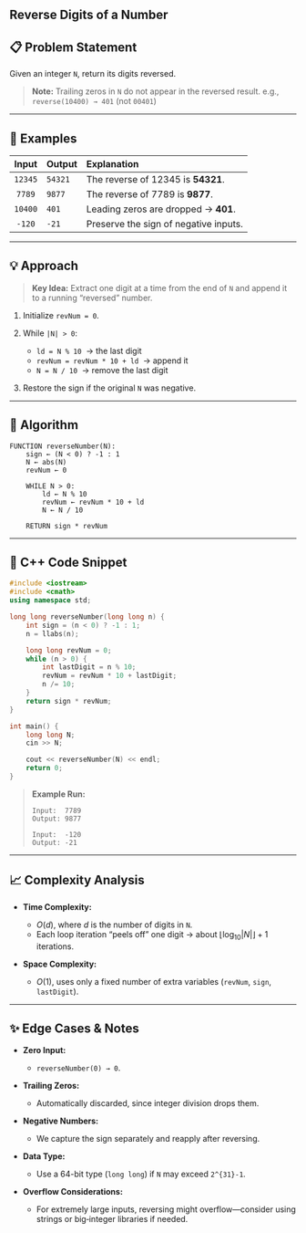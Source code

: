 ## **Reverse Digits of a Number**

## 📋 Problem Statement

Given an integer `N`, return its digits reversed.

> **Note:**
> Trailing zeros in `N` do not appear in the reversed result.
> e.g., `reverse(10400) → 401` (not `00401`)

---

## 🔎 Examples

|  Input  | Output  | Explanation                           |
| :-----: | :------ | :------------------------------------ |
| `12345` | `54321` | The reverse of 12345 is **54321**.    |
|  `7789` | `9877`  | The reverse of 7789 is **9877**.      |
| `10400` | `401`   | Leading zeros are dropped → **401**.  |
|  `-120` | `-21`   | Preserve the sign of negative inputs. |

---

## 💡 Approach

> **Key Idea:**
> Extract one digit at a time from the end of `N` and append it to a running “reversed” number.

1. Initialize `revNum = 0`.
2. While `|N| > 0`:

   * `ld = N % 10`  → the last digit
   * `revNum = revNum * 10 + ld`  → append it
   * `N = N / 10`  → remove the last digit
3. Restore the sign if the original `N` was negative.

---

## 📝 Algorithm

```text
FUNCTION reverseNumber(N):
    sign ← (N < 0) ? -1 : 1
    N ← abs(N)
    revNum ← 0

    WHILE N > 0:
        ld ← N % 10
        revNum ← revNum * 10 + ld
        N ← N / 10

    RETURN sign * revNum
```

---

## 💾 C++ Code Snippet

```cpp
#include <iostream>
#include <cmath>
using namespace std;

long long reverseNumber(long long n) {
    int sign = (n < 0) ? -1 : 1;
    n = llabs(n);

    long long revNum = 0;
    while (n > 0) {
        int lastDigit = n % 10;
        revNum = revNum * 10 + lastDigit;
        n /= 10;
    }
    return sign * revNum;
}

int main() {
    long long N;
    cin >> N;

    cout << reverseNumber(N) << endl;
    return 0;
}
```

> **Example Run:**
>
> ```
> Input:  7789  
> Output: 9877
> 
> Input:  -120
> Output: -21
> ```

---

## 📈 Complexity Analysis

* **Time Complexity:**

  * $O(d)$, where $d$ is the number of digits in `N`.
  * Each loop iteration “peels off” one digit → about $\lfloor \log_{10}|N| \rfloor + 1$ iterations.

* **Space Complexity:**

  * $O(1)$, uses only a fixed number of extra variables (`revNum`, `sign`, `lastDigit`).

---

## ✨ Edge Cases & Notes

* **Zero Input:**

  * `reverseNumber(0) → 0`.
* **Trailing Zeros:**

  * Automatically discarded, since integer division drops them.
* **Negative Numbers:**

  * We capture the sign separately and reapply after reversing.
* **Data Type:**

  * Use a 64-bit type (`long long`) if `N` may exceed `2^{31}-1`.
* **Overflow Considerations:**

  * For extremely large inputs, reversing might overflow—consider using strings or big‐integer libraries if needed.
